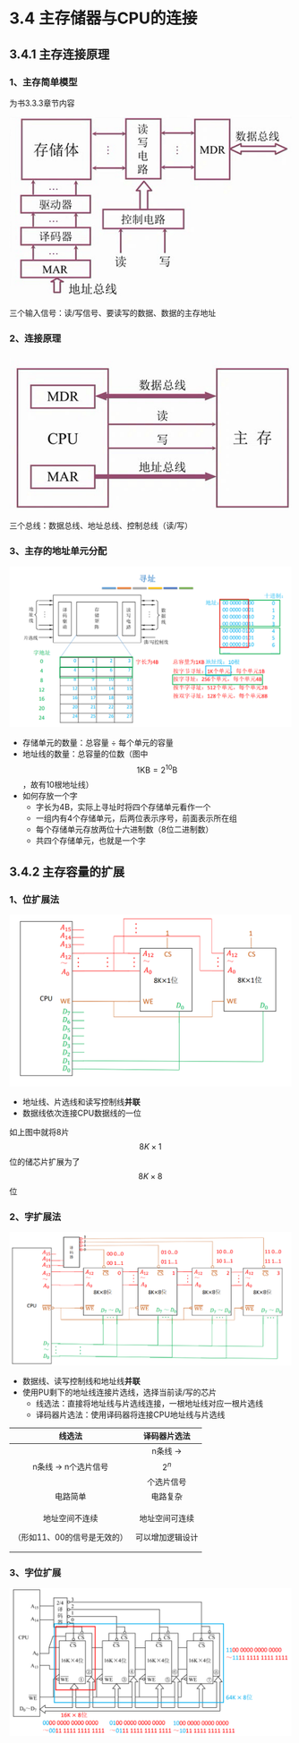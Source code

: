 # 3.4 主存储器与CPU的连接

## 3.4.1 主存连接原理

### 1、主存简单模型

为书3.3.3章节内容

![](../.gitbook/assets/主存模型.png)

三个输入信号：读/写信号、要读写的数据、数据的主存地址

### 2、连接原理

![](../.gitbook/assets/主存与CPU连接.png)

三个总线：数据总线、地址总线、控制总线（读/写）

### 3、主存的地址单元分配

![](../.gitbook/assets/地址分配.png)

* 存储单元的数量：总容量 ÷ 每个单元的容量
* 地址线的数量：总容量的位数（图中 $$1\text{KB}=2^{10}\text{B}$$，故有10根地址线）
* 如何存放一个字
  * 字长为4B，实际上寻址时将四个存储单元看作一个
  * 一组内有4个存储单元，后两位表示序号，前面表示所在组
  * 每个存储单元存放两位十六进制数（8位二进制数）
  * 共四个存储单元，也就是一个字



## 3.4.2 主存容量的扩展

### 1、位扩展法

![](../.gitbook/assets/位扩展.png)

* 地址线、片选线和读写控制线**并联**
* 数据线依次连接CPU数据线的一位

如上图中就将8片 $$8K \times 1$$位的储芯片扩展为了 $$8K \times 8$$位

### 2、字扩展法

![](../.gitbook/assets/字扩展.png)

* 数据线、读写控制线和地址线**并联**
* 使用PU剩下的地址线连接片选线，选择当前读/写的芯片
  * 线选法：直接将地址线与片选线连接，一根地址线对应一根片选线
  * 译码器片选法：使用译码器将连接CPU地址线与片选线

|                  线选法                  |             译码器片选法            |
| :-----------------------------------: | :---------------------------: |
|              n条线 → n个选片信号             |       n条线 → $$2^n$$个选片信号      |
|                  电路简单                 |              电路复杂             |
| <p>地址空间不连续</p><p>（形如11、00的信号是无效的）</p> | <p>地址空间可连续</p><p>可以增加逻辑设计</p> |

### 3、字位扩展

![](../.gitbook/assets/字位扩展.png)
